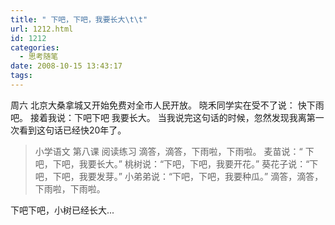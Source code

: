 ```yaml
---
title: " 下吧，下吧，我要长大\t\t"
url: 1212.html
id: 1212
categories:
  - 思考随笔
date: 2008-10-15 13:43:17
tags:
---
```


周六 北京大桑拿城又开始免费对全市人民开放。 晓禾同学实在受不了说： 快下雨吧。 接着我说：下吧下吧 我要长大。 当我说完这句话的时候，忽然发现我离第一次看到这句话已经快20年了。

> 小学语文 第八课 阅读练习 滴答，滴答，下雨啦，下雨啦。 麦苗说：“ 下吧，下吧，我要长大。” 桃树说：“下吧，下吧，我要开花。” 葵花子说：“下吧，下吧，我要发芽。” 小弟弟说：“下吧，下吧，我要种瓜。” 滴答，滴答，下雨啦，下雨啦。

下吧下吧，小树已经长大...